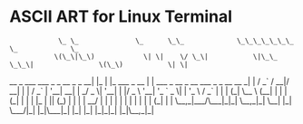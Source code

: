 # ASCII ART for Linux Terminal



                \_ \_              \_      \_\_             \_\_\_\_\_\_\_                  \_             \_ 
               \(\_\|\_\)            \| \|    \/ \_\|           \|\_\_   \_\_\|                \(\_\)           \| \|
  \_\_ \_ \_\_\_  \_\_\_ \_ \_    \_\_ \_ \_ \_\_\| \|\_  \| \|\_ \_\_\_  \_ \_\_     \| \| \_\_\_ \_ \_\_ \_ \_\_ \_\_\_  \_ \_ \_\_   \_\_ \_\| \|
 \/ \_\` \/ \_\_\|\/ \_\_\| \| \|  \/ \_\` \| \'\_\_\| \_\_\| \|  \_\/ \_ \\\| \'\_\_\|    \| \|\/ \_ \\ \'\_\_\| \'\_ \` \_ \\\| \| \'\_ \\ \/ \_\` \| \|
\| \(\_\| \\\_\_ \\ \(\_\_\| \| \| \| \(\_\| \| \|  \| \|\_  \| \|\| \(\_\) \| \|       \| \|  \_\_\/ \|  \| \| \| \| \| \| \| \| \| \| \(\_\| \| \|
 \\\_\_\,\_\|\_\_\_\/\\\_\_\_\|\_\|\_\|  \\\_\_\,\_\|\_\|   \\\_\_\| \|\_\| \\\_\_\_\/\|\_\|       \|\_\|\\\_\_\_\|\_\|  \|\_\| \|\_\| \|\_\|\_\|\_\| \|\_\|\\\_\_\,\_\|\_\|
                                                                                                
                                                                                                

